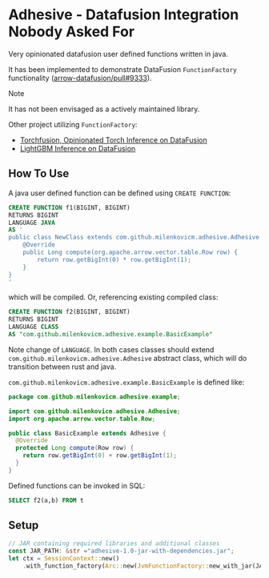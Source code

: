 # Adhesive - Datafusion Integration Nobody Asked For

Very opinionated datafusion user defined functions written in java.

It has been implemented to demonstrate DataFusion `FunctionFactory` functionality ([arrow-datafusion/pull#9333](https://github.com/apache/arrow-datafusion/pull/9333)).

> [!NOTE]
> It has not been envisaged as a actively maintained library.
>
Other project utilizing `FunctionFactory`:

- [Torchfusion, Opinionated Torch Inference on DataFusion](https://github.com/milenkovicm/torchfusion)
- [LightGBM Inference on DataFusion](https://github.com/milenkovicm/lightfusion)

## How To Use

A java user defined function can be defined using `CREATE FUNCTION`:

```sql
CREATE FUNCTION f1(BIGINT, BIGINT)
RETURNS BIGINT
LANGUAGE JAVA
AS '
public class NewClass extends com.github.milenkovicm.adhesive.Adhesive {
    @Override
    public Long compute(org.apache.arrow.vector.table.Row row) {
        return row.getBigInt(0) * row.getBigInt(1); 
    }
}
'
```

which will be compiled. Or, referencing existing compiled class:

```sql
CREATE FUNCTION f2(BIGINT, BIGINT)
RETURNS BIGINT
LANGUAGE CLASS
AS "com.github.milenkovicm.adhesive.example.BasicExample"
```

Note change of `LANGUAGE`. In both cases classes should extend `com.github.milenkovicm.adhesive.Adhesive` abstract class,
which will do transition between rust and java.

`com.github.milenkovicm.adhesive.example.BasicExample` is defined like:

```java
package com.github.milenkovicm.adhesive.example;

import com.github.milenkovicm.adhesive.Adhesive;
import org.apache.arrow.vector.table.Row;

public class BasicExample extends Adhesive {
  @Override
  protected Long compute(Row row) {
    return row.getBigInt(0) + row.getBigInt(1);
  }
}
```

Defined functions can be invoked in SQL:

```sql
SELECT f2(a,b) FROM t
```

## Setup

```rust
// JAR containing required libraries and additional classes 
const JAR_PATH: &str ="adhesive-1.0-jar-with-dependencies.jar";
let ctx = SessionContext::new()
    .with_function_factory(Arc::new(JvmFunctionFactory::new_with_jar(JAR_PATH)?));
```
